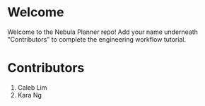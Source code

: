 # Welcome
Welcome to the Nebula Planner repo! Add your name underneath "Contributors" to complete
the engineering workflow tutorial.

# Contributors
1. Caleb Lim
2. Kara Ng